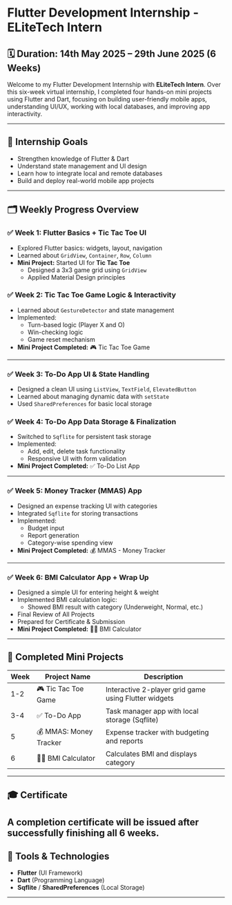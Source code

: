 # Flutter Development Internship - ELiteTech Intern

## 🗓 Duration: 14th May 2025 – 29th June 2025 (6 Weeks)

Welcome to my Flutter Development Internship with **ELiteTech Intern**. Over this six-week virtual internship, I completed four hands-on mini projects using Flutter and Dart, focusing on building user-friendly mobile apps, understanding UI/UX, working with local databases, and improving app interactivity.

---

## 📌 Internship Goals

- Strengthen knowledge of Flutter & Dart
- Understand state management and UI design
- Learn how to integrate local and remote databases
- Build and deploy real-world mobile app projects

---

## 🗂 Weekly Progress Overview

### ✅ Week 1: **Flutter Basics + Tic Tac Toe UI**
- Explored Flutter basics: widgets, layout, navigation
- Learned about `GridView`, `Container`, `Row`, `Column`
- **Mini Project:** Started UI for **Tic Tac Toe**
  - Designed a 3x3 game grid using `GridView`
  - Applied Material Design principles

### ✅ Week 2: **Tic Tac Toe Game Logic & Interactivity**
- Learned about `GestureDetector` and state management
- Implemented:
  - Turn-based logic (Player X and O)
  - Win-checking logic
  - Game reset mechanism
- **Mini Project Completed:** 🎮 Tic Tac Toe Game

---

### ✅ Week 3: **To-Do App UI & State Handling**
- Designed a clean UI using `ListView`, `TextField`, `ElevatedButton`
- Learned about managing dynamic data with `setState`
- Used `SharedPreferences` for basic local storage

### ✅ Week 4: **To-Do App Data Storage & Finalization**
- Switched to `Sqflite` for persistent task storage
- Implemented:
  - Add, edit, delete task functionality
  - Responsive UI with form validation
- **Mini Project Completed:** ✅ To-Do List App

---

### ✅ Week 5: **Money Tracker (MMAS) App**
- Designed an expense tracking UI with categories
- Integrated `Sqflite` for storing transactions
- Implemented:
  - Budget input
  - Report generation
  - Category-wise spending view
- **Mini Project Completed:** 💰 MMAS - Money Tracker

---

### ✅ Week 6: **BMI Calculator App + Wrap Up**
- Designed a simple UI for entering height & weight
- Implemented BMI calculation logic:
  - Showed BMI result with category (Underweight, Normal, etc.)
- Final Review of All Projects
- Prepared for Certificate & Submission
- **Mini Project Completed:** 🧍‍♂️ BMI Calculator

---

## 🏁 Completed Mini Projects

| Week | Project Name             | Description                                           |
|------|--------------------------|-------------------------------------------------------|
| 1-2  | 🎮 Tic Tac Toe Game      | Interactive 2-player grid game using Flutter widgets  |
| 3-4  | ✅ To-Do App             | Task manager app with local storage (Sqflite)         |
| 5    | 💰 MMAS: Money Tracker   | Expense tracker with budgeting and reports           |
| 6    | 🧍‍♂️ BMI Calculator       | Calculates BMI and displays category                 |
---

## 🎓 Certificate
A **completion certificate** will be issued after successfully finishing all 6 weeks.
---

## 🔧 Tools & Technologies
- **Flutter** (UI Framework)
- **Dart** (Programming Language)
- **Sqflite** / **SharedPreferences** (Local Storage)

---

